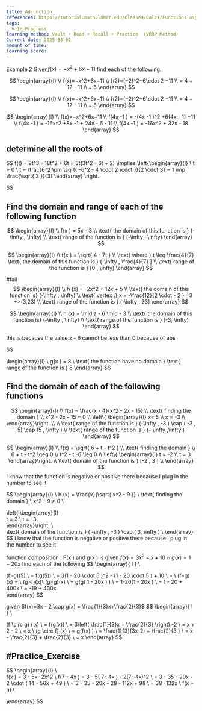 ```yaml
---
title: Adjunction
references: https://tutorial.math.lamar.edu/Classes/CalcI/Functions.aspx
tags:
  - In_Progress
learning method: Vault + Read + Recall + Practice  (VRRP Method)
Current date: 2025-08-02
amount of time: 
learning score:
---
```

Example 2 Given$f(x)=−x^2+6x−11$ find each of the following.



$$
\begin{array}{l} \\
f(x)=−x^2+6x−11      \\
f(2)=(−2)^2+6\cdot 2 −11    \\
 = 4 +  12  - 11   \\
  =  5     
\end{array}
$$

$$
\begin{array}{l} \\
f(x)=−x^2+6x−11      \\
f(2)=(−2)^2+6\cdot 2 −11    \\
 = 4 +  12  - 11   \\
  =  5     
\end{array}
$$



$$
\begin{array}{l} \\
 f(x)=−x^2+6x−11       \\
 f(4x  -1 ) =  -(4x  -1  )^2 +6(4x  - 1) −11    \\
  f(4x  -1 ) =   -16x^2  +8x   -1   +   24x  - 6   - 11   \\
   f(4x  -1 ) =   -16x^2  +  32x   -  18  
\end{array}
$$



## determine  all the roots of 
$$
f(t) =  9t^3    - 18t^2   +  6t   = 3t(3t^2  -  6t  + 2)      \implies 
\left\{\begin{array}{l}   \\
 t  =   0   \\
t = \frac{6^2  \pm \sqrt{ -6^2    -  4  \cdot  2 \cdot  }}{2 \cdot 3}  =  1 \mp  \frac{\sqrt{ 3 }}{3}
\end{array}
\right.




$$


## Find the domain and range of each of the following function 
$$
\begin{array}{l} \\
f(x )    =  5x  - 3    \\
\text{ the domain of this function is } (-\infty , \infty) \\
\text{ range of the function is }  (-\infty , \infty)
\end{array}
$$

$$
\begin{array}{l} \\
f(x )    = \sqrt{  4  - 7t }   \\
\text{ where }  t  \leq \frac{4}{7}
\text{ the domain of this function is } (-\infty , \frac{4}{7} ]   \\
\text{ range of the function is }  [0 , \infty)
\end{array}
$$ 

#fail 
$$
\begin{array}{l} \\
h (x)  =  -2x^2  + 12x +  5  \\
\text{  the domain of this function is} (-\infty , \infty)   \\
\text{ vertex  :} x = -\frac{12}{2 \cdot - 2 }    =3   +>(3,23) \\
\text{ range of the function is }  (-\infty , 23]
\end{array}
$$


$$
\begin{array}{l} \\
h (x)  = \mid  z - 6 \mid   - 3  \\
\text{  the domain of this function is} (-\infty , \infty)  \\
\text{ range of the function is }  [-3, \infty) 
\end{array}
$$

this is because the value  z - 6  cannot be less than 0 because of abs 

$$

\begin{array}{l} \\
g(x )  =  8 \\
\text{ the function have no domain }
\text{ range of the function is } 8
\end{array}
$$

## Find the domain of each of the following functions 

$$
\begin{array}{l} \\
f(x)  =  \frac{x  - 4}{x^2   - 2x  - 15}      \\
\text{ finding the domain }  \\
x^2   - 2x  - 15  = 0  \\
\left\{  \begin{array}{l}  
x= 5   \\
 x = -3 \\
\end{array}\right.    \\  \\
\text{ range of the function is } (-\infty  ,  -3 ) \cap ( -3 , 5)  \cap  (5 , \infty )    \\
\text{ range of the function is } (- \infty  ,\infty )
\end{array}
$$





$$
\begin{array}{l} \\
f(x)  = \sqrt{  6 + t - t^2 }     \\
\text{ finding the domain }  \\
 6 + t - t^2 \geq  0   \\
  t^2 - t -6   \leq  0   \\
\left\{  \begin{array}{l}  
t  =  -2   \\
t  = 3  
\end{array}\right.    \\  
\text{ domain of the function is } [-2  , 3 ]    \\
\end{array}
$$
I know that the function is negative or positive there because I plug in the number to see it 




$$
\begin{array}{l} \\
h (x) =   \frac{x}{\sqrt{ x^2 - 9  }} \\
\text{ finding the domain }  \\
x^2 - 9  >  0   \\

\left\{  \begin{array}{l}  
t  =  3   \\
t  = -3  
\end{array}\right.    \\  
\text{ domain of the function is } ( -\infty  ,   -3  ) \cap ( 3, \infty )    \\
\end{array}
$$
I know that the function is negative or positive there because I plug in the number to see it 


function composition :  F(x ) and g(x ) is 
given  $f(x) =3x^2-x + 10 \cap g(x) =1-20x$ find each of the following 
$$
\begin{array}{ l }   \\

(f∘g)(5)    \\
=  f(g(5))    \\
=  3(1  - 20 \cdot 5 )^2  -  (1  - 20 \cdot 5  )   +  10 \\
 = \\
(f∘g)(x) =  \\
(g∘f)(x)\\
(g∘g)(x)   \\
 =  g(g(  1 - 20x )  )  \\
=  1-20(1 - 20x )   \\
=   1 -  20  + 400x   \\
 = -19  + 400x  
\end{array}
$$

given $f(x)=3x - 2 \cap g(x) = \frac{1}{3}x+\frac{2}{3}$ 
$$
\begin{array}{ l }   \\

(f \circ  g) ( x)   \\
 = f(g(x))   \\
 = 3\left( \frac{1}{3}x + \frac{2}{3} \right)     -2   \\
 = x  +  2  - 2    \\
 = x   \\
(g \circ f) (x)   \\
= g(f(x)  )  \\
 =  \frac{1}{3}(3x-2)  +  \frac{2}{3 }     \\
 = x - \frac{2}{3}  + \frac{2}{3}  \\
 = x 
\end{array} 
$$



## #Practice_Exercise 

 $$
\begin{array}{l}   \\  
f(x )  =  3 - 5x   -2x^2   \\
f(7  - 4x )  =  3 -  5( 7- 4x )   - 2(7- 4x)^2   \\
=  3  -  35  - 20x  -  2 \cdot ( 14  -  56x   +  49 )   \\
 =  3  - 35  - 20x - 28  - 112x   +  98   \\
 = 38   -132x  \\
f(x + h)  \

\end{array}
$$